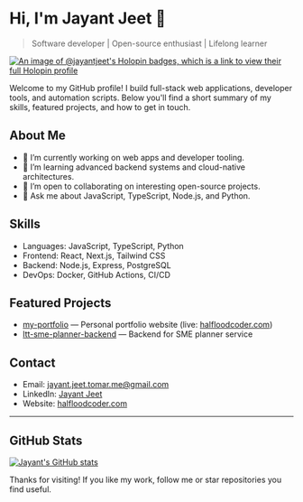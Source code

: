 # Hi, I'm Jayant Jeet 👋

> Software developer | Open-source enthusiast | Lifelong learner

[![An image of @jayantjeet's Holopin badges, which is a link to view their full Holopin profile](https://holopin.me/jayantjeet)](https://holopin.io/@jayantjeet)

Welcome to my GitHub profile! I build full-stack web applications, developer tools, and automation scripts. Below you'll find a short summary of my skills, featured projects, and how to get in touch.

## About Me

- 🔭 I’m currently working on web apps and developer tooling.
- 🌱 I’m learning advanced backend systems and cloud-native architectures.
- 👯 I’m open to collaborating on interesting open-source projects.
- 💬 Ask me about JavaScript, TypeScript, Node.js, and Python.

## Skills

- Languages: JavaScript, TypeScript, Python
- Frontend: React, Next.js, Tailwind CSS
- Backend: Node.js, Express, PostgreSQL
- DevOps: Docker, GitHub Actions, CI/CD

## Featured Projects

- [my-portfolio](https://github.com/Jayant-Jeet/my-portfolio) — Personal portfolio website (live: [halfloodcoder.com](https://www.halfbloodcoder.com/))
- [ltt-sme-planner-backend](https://github.com/Jayant-Jeet/ltt-sme-planner-backend) — Backend for SME planner service

## Contact

- Email: [jayant.jeet.tomar.me@gmail.com](mailto:jayant.jeet.tomar.me@gmail.com)
- LinkedIn: [Jayant Jeet](https://www.linkedin.com/in/jjtomar/)
- Website: [halfloodcoder.com](https://www.halfloodcoder.com/)

---

## GitHub Stats

[![Jayant's GitHub stats](https://github-readme-stats.vercel.app/api?username=Jayant-Jeet&show_icons=true&theme=default)](https://github.com/Jayant-Jeet)

Thanks for visiting! If you like my work, follow me or star repositories you find useful.
